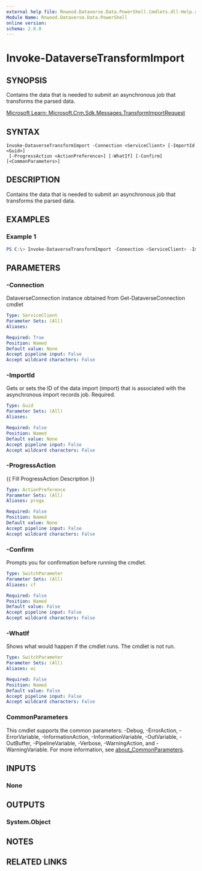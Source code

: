 ```yaml
---
external help file: Rnwood.Dataverse.Data.PowerShell.Cmdlets.dll-Help.xml
Module Name: Rnwood.Dataverse.Data.PowerShell
online version:
schema: 2.0.0
---
```


# Invoke-DataverseTransformImport

## SYNOPSIS
Contains the data that is needed to submit an asynchronous job that transforms the parsed data.

[Microsoft Learn: Microsoft.Crm.Sdk.Messages.TransformImportRequest](https://learn.microsoft.com/dotnet/api/Microsoft.Crm.Sdk.Messages.TransformImportRequest)

## SYNTAX

```
Invoke-DataverseTransformImport -Connection <ServiceClient> [-ImportId <Guid>]
 [-ProgressAction <ActionPreference>] [-WhatIf] [-Confirm] [<CommonParameters>]
```

## DESCRIPTION
Contains the data that is needed to submit an asynchronous job that transforms the parsed data.

## EXAMPLES

### Example 1
```powershell
PS C:\> Invoke-DataverseTransformImport -Connection <ServiceClient> -ImportId <Guid>
```

## PARAMETERS

### -Connection
DataverseConnection instance obtained from Get-DataverseConnection cmdlet

```yaml
Type: ServiceClient
Parameter Sets: (All)
Aliases:

Required: True
Position: Named
Default value: None
Accept pipeline input: False
Accept wildcard characters: False
```

### -ImportId
Gets or sets the ID of the data import (import) that is associated with the asynchronous import records job. Required.

```yaml
Type: Guid
Parameter Sets: (All)
Aliases:

Required: False
Position: Named
Default value: None
Accept pipeline input: False
Accept wildcard characters: False
```

### -ProgressAction
{{ Fill ProgressAction Description }}

```yaml
Type: ActionPreference
Parameter Sets: (All)
Aliases: proga

Required: False
Position: Named
Default value: None
Accept pipeline input: False
Accept wildcard characters: False
```

### -Confirm
Prompts you for confirmation before running the cmdlet.

```yaml
Type: SwitchParameter
Parameter Sets: (All)
Aliases: cf

Required: False
Position: Named
Default value: False
Accept pipeline input: False
Accept wildcard characters: False
```

### -WhatIf
Shows what would happen if the cmdlet runs. The cmdlet is not run.

```yaml
Type: SwitchParameter
Parameter Sets: (All)
Aliases: wi

Required: False
Position: Named
Default value: False
Accept pipeline input: False
Accept wildcard characters: False
```

### CommonParameters
This cmdlet supports the common parameters: -Debug, -ErrorAction, -ErrorVariable, -InformationAction, -InformationVariable, -OutVariable, -OutBuffer, -PipelineVariable, -Verbose, -WarningAction, and -WarningVariable. For more information, see [about_CommonParameters](http://go.microsoft.com/fwlink/?LinkID=113216).

## INPUTS

### None
## OUTPUTS

### System.Object
## NOTES

## RELATED LINKS
